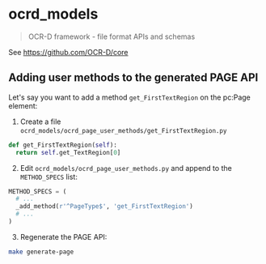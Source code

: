 # ocrd_models

> OCR-D framework - file format APIs and schemas

See https://github.com/OCR-D/core

## Adding user methods to the generated PAGE API

Let's say you want to add a method `get_FirstTextRegion` on the pc:Page element:

1. Create a file `ocrd_models/ocrd_page_user_methods/get_FirstTextRegion.py`

```python
def get_FirstTextRegion(self):
  return self.get_TextRegion[0]
```

2. Edit `ocrd_models/ocrd_page_user_methods.py` and append to the `METHOD_SPECS` list:

```python
METHOD_SPECS = (
  # ...
  _add_method(r'^PageType$', 'get_FirstTextRegion')
  # ...
)
```

3. Regenerate the PAGE API:

```sh
make generate-page
```
